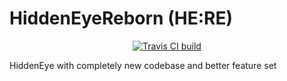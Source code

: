 # HiddenEyeReborn (HE:RE)
<p align="center">
    <a href="https://travis-ci.com/github/Open-Security-Group-OSG/HiddenEyeReborn"><img title="Travis CI build" src="https://travis-ci.com/Open-Security-Group-OSG/HiddenEyeReborn.svg?branch=master"></a>
</p>
HiddenEye with completely new codebase and better feature set
